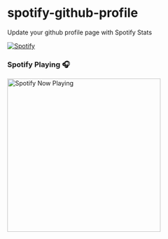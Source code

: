 # spotify-github-profile
 Update your github profile page with Spotify Stats

[![Spotify](https://upload.wikimedia.org/wikipedia/commons/thumb/1/19/Spotify_logo_without_text.svg/168px-Spotify_logo_without_text.svg.png)](https://open.spotify.com/user/ixoy61gitvs39ap91xdoistl2)

### Spotify Playing 🎧

<!-- [<img src="https://<YOUR VERCEL SERVER URL>/api/spotify-playing" alt="Spotify Now Playing" width="350" />](https://open.spotify.com/user/<YOUR SPOTIFY USER ID>) -->

[<img src="https://spotify-github-profile-henna.vercel.app/api/spotify-playing" alt="Spotify Now Playing" width="350" />](https://open.spotify.com/user/ixoy61gitvs39ap91xdoistl2)

